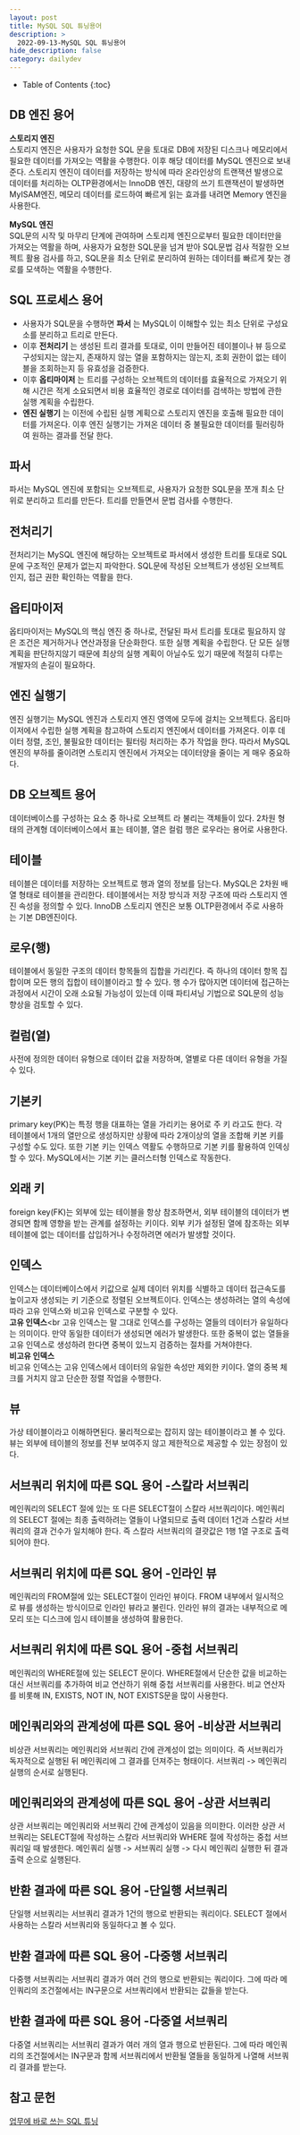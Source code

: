 ```yaml
---
layout: post
title: MySQL SQL 튜닝용어
description: >
  2022-09-13-MySQL SQL 튜닝용어
hide_description: false
category: dailydev
---
```


- Table of Contents
{:toc}

## DB 엔진 용어
__스토리지 엔진__<br>
스토리지 엔진은 사용자가 요청한 SQL 문을 토대로 DB에 저장된 디스크나 메모리에서 필요한 데이터를 가져오는 역활을 수행한다.
이후 해당 데이터를 MySQL 엔진으로 보내준다. 스토리지 엔진이 데이터를 저장하는 방식에 따라 온라인상의 트랜잭션 발생으로 데이터를 처리하는 OLTP환경에서는 InnoDB 엔진, 대량의 쓰기 트랜잭션이 발생하면 MyISAM엔진, 메모리 데이터를 로드하여 빠르게 읽는 효과를 내려면 Memory 엔진을 사용한다.<br>

__MySQL 엔진__<br>
SQL문의 시작 및 마무리 단계에 관여하며 스토리제 엔진으로부터 필요한 데이터만을 가져오는 역활을 하며, 사용자가 요청한 SQL문을 넘겨 받아 SQL문법 검사 적잘한 오브젝트 활용 검사를 하고, SQL문을 최소 단위로 분리하여 원하는 데이터를 빠르게 찾는 경로를 모색하는 역활을 수행한다.

## SQL 프로세스 용어
- 사용자가 SQL문을 수행하면 __파서__ 는 MySQL이 이해할수 있는 최소 단위로 구성요소를 분리하고 트리로 만든다. 
- 이후 __전처리기__ 는 생성된 트리 결과를 토대로, 이미 만들어진 테이블이나 뷰 등으로 구성되지는 않는지, 존재하지 않는 열을 포함하지는 않는지, 조회 권한이 없는 테이블을 조회하는지 등 유효성을 검증한다. 
- 이후 __옵티마이저__ 는 트리를 구성하는 오브젝트의 데이터를 효율적으로 가져오기 위해 시간은 적게 소요되면서 비용 효율적인 경로로 데이터를 검색하는 방법에 관한 실행 계획을 수립한다. 
- __엔진 실행기__ 는 이전에 수립된 실행 계획으로 스토리지 엔진을 호출해 필요한 데이터를 가져온다. 이후 엔진 실행기는 가져온 데이터 중 불필요한 데이터를 필러링하여 원하는 결과를 전달 한다.

## 파서
파서는 MySQL 엔진에 포함되는 오브젝트로, 사용자가 요청한 SQL문을 쪼개 최소 단위로 분리하고 트리를 만든다. 트리를 만들면서 문법 검사를 수행한다.

## 전처리기 
전처리기는 MySQL 엔진에 해당하는 오브젝트로 파서에서 생성한 트리를 토대로 SQL문에 구조적인 문제가 없는지 파악한다. SQL문에 작성된 오브젝트가 생성된 오브젝트인지, 접근 권한 확인하는 역활을 한다.

## 옵티마이저 
옵티마이저는 MySQL의 핵심 엔진 중 하나로, 전달된 파서 트리를 토대로 필요하지 않은 조건은 제거하거나 연산과정을 단순화한다. 또한 실행 계획을 수립한다. 단 모든 실행 계획을 판단하지않기 때문에 최상의 실행 계획이 아닐수도 있기 때문에 적절히 다루는 개발자의 손길이 필요하다.

## 엔진 실행기
엔진 실행기는 MySQL 엔진과 스토리지 엔진 영역에 모두에 걸치는 오브젝트다. 옵티마이저에서 수립한 실행 계획을 참고하여 스토리지 엔진에서 데이터를 가져온다. 이후 데이터 정렬, 조인, 불필요한 데이터는 필터링 처리하는 추가 작업을 한다. 따라서 MySQL 엔진의 부하를 줄이려면 스토리지 엔진에서 가져오는 데이터양을 줄이는 게 매우 중요하다.

## DB 오브젝트 용어
데이터베이스를 구성하는 요소 중 하나로 오브젝트 라 불리는 객체들이 있다. 2차원 형태의 관계형 데이터베이스에서 표는 테이블, 열은 컬럼 행은 로우라는 용어로 사용한다.

## 테이블
테이블은 데이터를 저장하는 오브젝트로 행과 열의 정보를 담는다.
MySQL은 2차원 배열 형태로 테이블을 관리한다. 테이블에서는 저장 방식과 저장 구조에 따라 스토리지 엔진 속성을 정의할 수 있다. InnoDB 스토리지 엔진은 보통 OLTP환경에서 주로 사용하는 기본 DB엔진이다.

## 로우(행)
테이블에서 동일한 구조의 데이터 항목들의 집합을 가리킨다. 즉 하나의 데이터 항목 집합이며 모든 행의 집합이 테이블이라고 할 수 있다. 행 수가 많아지면 데이터에 접근하는 과정에서 시간이 오래 소요될 가능성이 있는데 이때 파티셔닝 기법으로 SQL문의 성능 향상을 검토할 수 있다.

## 컬럼(열)
사전에 정의한 데이터 유형으로 데이터 값을 저장하며, 열별로 다른 데이터 유형을 가질 수 있다.

## 기본키 
primary key(PK)는 특정 행을 대표하는 열을 가리키는 용어로 주 키 라고도 한다. 각 테이블에서 1개의 열만으로 생성하지만 상황에 따라 2개이상의 열을 조합해 키본 키를 구성할 수도 있다. 또한 기본 키는 인덱스 역활도 수행하므로 기본 키를 활용하여 인덱싱할 수 있다. MySQL에서는 기본 키는 클러스터형 인덱스로 작동한다. 

## 외래 키
foreign key(FK)는 외부에 있는 테이블을 항상 참조하면서, 외부 테이블의 데이터가 변경되면 함께 영향을 받는 관계를 설정하는 키이다. 외부 키가 설정된 열에 참조하는 외부테이블에 없는 데이터를 삽입하거나 수정하려면 에러가 발생할 것이다.

## 인덱스
인덱스는 데이터베이스에서 키값으로 실제 데이터 위치를 식별하고 데이터 접근속도를 높이고자 생성되는 키 기준으로 정렬된 오브젝트이다.
인덱스는 생성하려는 열의 속성에 따라 고유 인덱스와 비고유 인덱스로 구분할 수 있다. <br>
__고유 인덱스__<br
고유 인덱스는 말 그대로 인덱스를 구성하는 열들의 데이터가 유일하다는 의미이다. 만약 동일한 데이터가 생성되면 에러가 발생한다. 또한 중복이 없는 열들을 고유 인덱스로 생성하려 한다면 중복이 있느지 검증하는 절차를 거쳐야한다.<br>
__비고유 인덱스__<br>
비고유 인덱스는 고유 인덱스에서 데이터의 유일한 속성만 제외한 키이다.
열의 중복 체크를 거치지 않고 단순한 정렬 작업을 수행한다.

## 뷰
가상 테이블이라고 이해하면된다. 물리적으로는 잡히지 않는 테이블이라고 볼 수 있다. 뷰는 외부에 테이블의 정보를 전부 보여주지 않고 제한적으로 제공할 수 있는 장점이 있다.

## 서브쿼리 위치에 따른 SQL 용어 -스칼라 서브쿼리
메인쿼리의 SELECT 절에 있는 또 다른 SELECT절이 스칼라 서브쿼리이다.
메인쿼리의 SELECT 절에는 최종 출력하려는 열들이 나열되므로 출력 데이터 1건과 스칼라 서브쿼리의 결과 건수가 일치해야 한다. 즉 스칼라 서브쿼리의 결괏값은 1행 1열 구조로 출력되어야 한다. 

## 서브쿼리 위치에 따른 SQL 용어 -인라인 뷰
메인쿼리의 FROM절에 있는 SELECT절이 인라인 뷰이다. FROM 내부에서 일시적으로 뷰를 생성하는 방식이므로 인라인 뷰라고 불린다. 인라인 뷰의 결과는 내부적으로 메모리 또는 디스크에 임시 테이블을 생성하여 활용한다.

## 서브쿼리 위치에 따른 SQL 용어 -중첩 서브쿼리
메인쿼리의 WHERE절에 있는 SELECT 문이다. WHERE절에서 단순한 값을 비교하는 대신 서브쿼리를 추가하여 비교 연산하기 위해 중첩 서브쿼리를 사용한다. 비교 연산자를 비롯해 IN, EXISTS, NOT IN, NOT EXISTS문을 많이 사용한다.

## 메인쿼리와의 관계성에 따른 SQL 용어 -비상관 서브쿼리
비상관 서브쿼리는 메인쿼리와 서브쿼리 간에 관계성이 없는 의미이다.
즉 서브쿼리가 독자적으로 실행된 뒤 메인쿼리에 그 결과를 던져주는 형태이다. 서브쿼리 -> 메인쿼리 실행의 순서로 실행된다.

## 메인쿼리와의 관계성에 따른 SQL 용어 -상관 서브쿼리
상관 서브쿼리는 메인쿼리와 서브쿼리 간에 관계성이 있음을 의미한다.
이러한 상관 서브쿼리는 SELECT절에 작성하는 스칼라 서브쿼리와 WHERE 절에 작성하는 중첩 서브쿼리일 때 발생한다. 메인쿼리 실행 -> 서브쿼리 실행 -> 다시 메인쿼리 실행한 뒤 결과 출력 순으로 실행된다.

## 반환 결과에 따른 SQL 용어 -단일행 서브쿼리
단일행 서브쿼리는 서브쿼리 결과가 1건의 행으로 반환되는 쿼리이다.
SELECT 절에서 사용하는 스칼라 서브쿼리와 동일하다고 볼 수 있다.

## 반환 결과에 따른 SQL 용어 -다중행 서브쿼리
다중행 서브쿼리는 서브쿼리 결과가 여러 건의 행으로 반환되는 쿼리이다.
그에 따라 메인쿼리의 조건절에서는 IN구문으로 서브쿼리에서 반환되는 값들을 받는다.

## 반환 결과에 따른 SQL 용어 -다중열 서브쿼리
다중열 서브쿼리는 서브쿼리 결과가 여러 개의 열과 행으로 반환된다.
그에 따라 메인쿼리의 조건절에서는 IN구문과 함께 서브쿼리에서 반환될 열들을 동일하게 나열해 서브쿼리 결과를 받는다.

## 참고 문헌

[업무에 바로 쓰는 SQL 튜닝](http://www.yes24.com/Product/Goods/102382080)